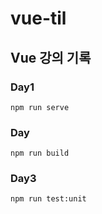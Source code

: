 # vue-til

## Vue 강의 기록

### Day1
```
npm run serve
```

### Day
```
npm run build
```

### Day3
```
npm run test:unit
```
